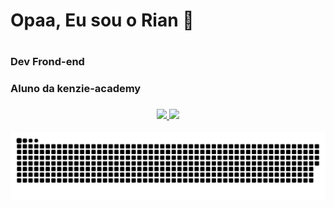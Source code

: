 <h1> Opaa, Eu sou o Rian 👋 <h1/>

<h3> Dev Frond-end <h3/>
<h3> Aluno da kenzie-academy <h3/>

<div align="center">
  <a href="https://github.com/tiozinfk">
  <img height="180em" src="https://github-readme-stats.vercel.app/api?username=tiozinfk&show_icons=true&theme=dracula&include_all_commits=true&count_private=true"/>
  <img height="180em" src="https://github-readme-stats.vercel.app/api/top-langs/?username=tiozinfk&layout&theme=dracula"/>
  <div/>



 ![Snake animation](https://github.com/tiozinfk/tiozinfk/blob/output/github-contribution-grid-snake.svg)
